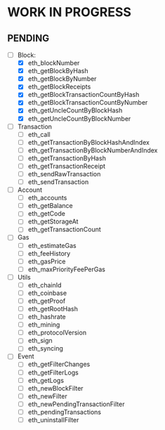 # WORK IN PROGRESS

## PENDING

- [ ] Block:
  - [x] eth_blockNumber
  - [x] eth_getBlockByHash
  - [x] eth_getBlockByNumber
  - [x] eth_getBlockReceipts
  - [x] eth_getBlockTransactionCountByHash
  - [x] eth_getBlockTransactionCountByNumber
  - [x] eth_getUncleCountByBlockHash
  - [x] eth_getUncleCountByBlockNumber

- [ ] Transaction
  - [ ] eth_call
  - [ ] eth_getTransactionByBlockHashAndIndex
  - [ ] eth_getTransactionByBlockNumberAndIndex
  - [ ] eth_getTransactionByHash
  - [ ] eth_getTransactionReceipt
  - [ ] eth_sendRawTransaction
  - [ ] eth_sendTransaction
  
- [ ] Account
  - [ ] eth_accounts
  - [ ] eth_getBalance
  - [ ] eth_getCode
  - [ ] eth_getStorageAt
  - [ ] eth_getTransactionCount

- [ ] Gas
  - [ ] eth_estimateGas
  - [ ] eth_feeHistory
  - [ ] eth_gasPrice
  - [ ] eth_maxPriorityFeePerGas

- [ ] Utils
  - [ ] eth_chainId
  - [ ] eth_coinbase
  - [ ] eth_getProof
  - [ ] eth_getRootHash
  - [ ] eth_hashrate
  - [ ] eth_mining
  - [ ] eth_protocolVersion
  - [ ] eth_sign
  - [ ] eth_syncing

- [ ] Event
  - [ ] eth_getFilterChanges
  - [ ] eth_getFilterLogs
  - [ ] eth_getLogs
  - [ ] eth_newBlockFilter
  - [ ] eth_newFilter
  - [ ] eth_newPendingTransactionFilter
  - [ ] eth_pendingTransactions
  - [ ] eth_uninstallFilter
